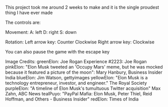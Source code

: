 This project took me around 2 weeks to make and it is the single proudest thing I have ever made

The controls are:

Movement:
    A: left
    D: right
    S: down

Rotation:
    Left arrow key: Counter Clockwise
    Right arrow key: Clockwise

You can also pause the game with the escape key

Image Credits:
greenElon: Joe Rogan Experience #2223: Joe Rogan
pinkElon: "Elon Musk tweeted an 'Occupy Mars' meme, but he was mocked because it featured a picture of the moon": Mary Hanbury, Business Insider India
blueElon: Jim Watson, gettyimages
yellowElon: "Elon Musk is a technology entrepreneur, investor, and engineer." The Royal Society
purpleElon: "A timeline of Elon Musk's tumultuous Twitter acquisition" Max Zahn, ABC News
tealPuyo: "PayPal Mafia: Elon Musk, Peter Thiel, Reid Hoffman, and Others - Business Insider"
redElon: Times of India